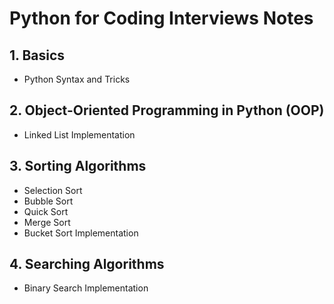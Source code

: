 # Python for Coding Interviews Notes

## 1. Basics
   - Python Syntax and Tricks

## 2. Object-Oriented Programming in Python (OOP)
   - Linked List Implementation

## 3. Sorting Algorithms
   - Selection Sort
   - Bubble Sort
   - Quick Sort
   - Merge Sort
   - Bucket Sort Implementation

## 4. Searching Algorithms
   - Binary Search Implementation
